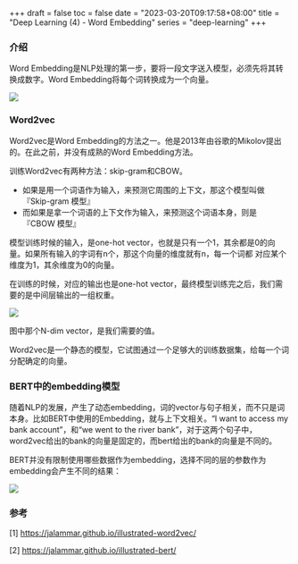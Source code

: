 +++
draft = false
toc = false
date = "2023-03-20T09:17:58+08:00"
title = "Deep Learning (4) - Word Embedding"
series = "deep-learning"
+++

### 介绍

Word Embedding是NLP处理的第一步，要将一段文字送入模型，必须先将其转换成数字。Word Embedding将每个词转换成为一个向量。

![](/images/dl/word2vec.png)

### Word2vec

Word2vec是Word Embedding的方法之一。他是2013年由谷歌的Mikolov提出的。在此之前，并没有成熟的Word Embedding方法。

训练Word2vec有两种方法：skip-gram和CBOW。

* 如果是用一个词语作为输入，来预测它周围的上下文，那这个模型叫做『Skip-gram 模型』
* 而如果是拿一个词语的上下文作为输入，来预测这个词语本身，则是 『CBOW 模型』

模型训练时候的输入，是one-hot vector，也就是只有一个1，其余都是0的向量。如果所有输入的字词有n个，那这个向量的维度就有n，每一个词都
对应某个维度为1，其余维度为0的向量。

在训练的时候，对应的输出也是one-hot vector，最终模型训练完之后，我们需要的是中间层输出的一组权重。

![](/images/dl/skip-gram-cbow.png)

图中那个N-dim vector，是我们需要的值。

Word2vec是一个静态的模型，它试图通过一个足够大的训练数据集，给每一个词分配确定的向量。

### BERT中的embedding模型

随着NLP的发展，产生了动态embedding，词的vector与句子相关，而不只是词本身。比如BERT中使用的Embedding，就与上下文相关。“I want to access my bank account”，和“we went to the river bank”，对于这两个句子中，word2vec给出的bank的向量是固定的，而bert给出的bank的向量是不同的。

BERT并没有限制使用哪些数据作为embedding，选择不同的层的参数作为embedding会产生不同的结果：

![](/images/dl/bert-feature-extraction-contextualized-embeddings.png)


### 参考
[1] https://jalammar.github.io/illustrated-word2vec/

[2] https://jalammar.github.io/illustrated-bert/
